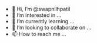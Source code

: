- 👋 Hi, I’m @swapnilhpatil
- 👀 I’m interested in ...
- 🌱 I’m currently learning ...
- 💞️ I’m looking to collaborate on ...
- 📫 How to reach me ...

<!---
swapnilhpatil/swapnilhpatil is a ✨ special ✨ repository because its `README.md` (this file) appears on your GitHub profile.
You can click the Preview link to take a look at your changes.
--->
<!---
![Swapnil's github stats](https://github-readme-stats.vercel.app/api?username=swapnilhpatil&show_icons=true&hide_border=true)
<br />
![visitors](https://visitor-badge.laobi.icu/badge?page_id=swapnilhpatil.swapnilhpatil)
--->
